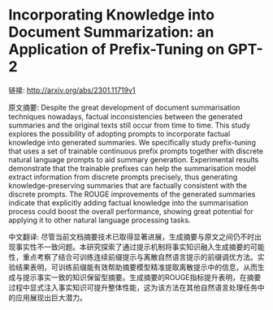# Incorporating Knowledge into Document Summarization: an Application of Prefix-Tuning on GPT-2

链接: http://arxiv.org/abs/2301.11719v1

原文摘要:
Despite the great development of document summarisation techniques nowadays,
factual inconsistencies between the generated summaries and the original texts
still occur from time to time. This study explores the possibility of adopting
prompts to incorporate factual knowledge into generated summaries. We
specifically study prefix-tuning that uses a set of trainable continuous prefix
prompts together with discrete natural language prompts to aid summary
generation. Experimental results demonstrate that the trainable prefixes can
help the summarisation model extract information from discrete prompts
precisely, thus generating knowledge-preserving summaries that are factually
consistent with the discrete prompts. The ROUGE improvements of the generated
summaries indicate that explicitly adding factual knowledge into the
summarisation process could boost the overall performance, showing great
potential for applying it to other natural language processing tasks.

中文翻译:
尽管当前文档摘要技术已取得显著进展，生成摘要与原文之间仍不时出现事实性不一致问题。本研究探索了通过提示机制将事实知识融入生成摘要的可能性，重点考察了结合可训练连续前缀提示与离散自然语言提示的前缀调优方法。实验结果表明，可训练前缀能有效帮助摘要模型精准提取离散提示中的信息，从而生成与提示事实一致的知识保留型摘要。生成摘要的ROUGE指标提升表明，在摘要过程中显式注入事实知识可提升整体性能，这为该方法在其他自然语言处理任务中的应用展现出巨大潜力。
